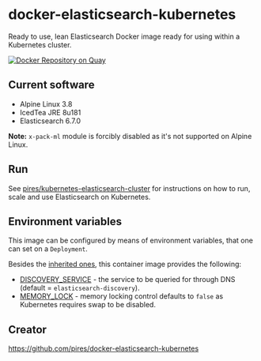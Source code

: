 # docker-elasticsearch-kubernetes

Ready to use, lean Elasticsearch Docker image ready for using within a Kubernetes cluster.

[![Docker Repository on Quay](https://quay.io/repository/boostcom/docker-elasticsearch-kubernetes/status "Docker Repository on Quay")](https://quay.io/repository/boostcom/docker-elasticsearch-kubernetes)

## Current software

* Alpine Linux 3.8
* IcedTea JRE 8u181
* Elasticsearch 6.7.0

**Note:** `x-pack-ml` module is forcibly disabled as it's not supported on Alpine Linux.

## Run

See [pires/kubernetes-elasticsearch-cluster](https://github.com/pires/kubernetes-elasticsearch-cluster) for instructions on how to run, scale and use Elasticsearch on Kubernetes.

## Environment variables

This image can be configured by means of environment variables, that one can set on a `Deployment`.

Besides the [inherited ones](https://github.com/pires/docker-elasticsearch#environment-variables), this container image provides the following:

* [DISCOVERY_SERVICE](https://www.elastic.co/guide/en/elasticsearch/reference/current/modules-discovery-zen.html#unicast) - the service to be queried for through DNS (default = `elasticsearch-discovery`).
* [MEMORY_LOCK](https://www.elastic.co/guide/en/elasticsearch/reference/current/important-settings.html#bootstrap.memory_lock) - memory locking control defaults to `false` as Kubernetes requires swap to be disabled.

## Creator

https://github.com/pires/docker-elasticsearch-kubernetes
